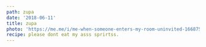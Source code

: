 ```yaml
---
path: zupa
date: '2018-06-11'
title: zupa
photo: 'https://me.me/i/me-when-someone-enters-my-room-uninvited-16687512'
recipe: please dont eat my asss sprirtss.
---
```


